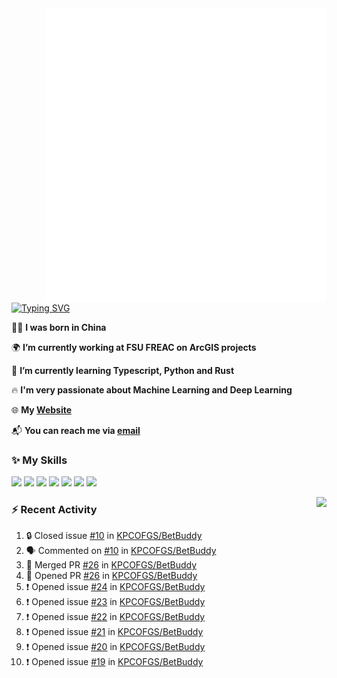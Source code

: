 <img align="right" width="450" src="github-metrics.svg">

[![Typing SVG](https://readme-typing-svg.herokuapp.com?duration=2500&vCenter=true&width=200&height=40&lines=Hello+World+👋)](https://git.io/typing-svg)

🙋‍♂️ **I was born in China**

🌍 **I’m currently working at FSU FREAC on ArcGIS projects**

🌱 **I’m currently learning Typescript, Python and Rust**

🔥 **I'm very passionate about Machine Learning and Deep Learning**

🌐 **My [Website](https://kpcofgs.github.io/)**

📬 **You can reach me via [email](mailto:shixian_sheng-2@protonmail.com)**

### ✨ **My Skills**

[![](https://img.shields.io/badge/LinuxMint-47A248?style=flat-square&logo=linuxmint&logoColor=fff)](https://linuxmint.com/)
[![](https://img.shields.io/badge/MXLinux-000000?style=flat-square&logo=mxlinux&logoColor=fff)](https://mxlinux.org/)
[![](https://img.shields.io/badge/Windows11-0078d6?style=flat-square&logo=windows&logoColor=fff)](https://www.microsoft.com/software-download/windows11)
![](https://img.shields.io/badge/Python-3572A5?style=flat-square&logo=python&logoColor=white)
![](https://img.shields.io/badge/HTML-E34C26?style=flat-square&logo=html5&logoColor=white)
![](https://img.shields.io/badge/CSS-563D7C?style=flat-square&logo=css3&logoColor=white)
![](https://img.shields.io/badge/TypeScript-3178C6?style=flat-square&logo=typescript&logoColor=white)

<a>
    <img align="right" height=210px src="https://github-readme-stats.vercel.app/api?username=KPCOFGS&theme=tokyonight&show_icons=true&show=prs_merged">
</a>

### ⚡ **Recent Activity**
<!--START_SECTION:activity-->
1. 🔒 Closed issue [#10](https://github.com/KPCOFGS/BetBuddy/issues/10) in [KPCOFGS/BetBuddy](https://github.com/KPCOFGS/BetBuddy)
2. 🗣 Commented on [#10](https://github.com/KPCOFGS/BetBuddy/issues/10#issuecomment-2405896522) in [KPCOFGS/BetBuddy](https://github.com/KPCOFGS/BetBuddy)
3. 🎉 Merged PR [#26](https://github.com/KPCOFGS/BetBuddy/pull/26) in [KPCOFGS/BetBuddy](https://github.com/KPCOFGS/BetBuddy)
4. 💪 Opened PR [#26](https://github.com/KPCOFGS/BetBuddy/pull/26) in [KPCOFGS/BetBuddy](https://github.com/KPCOFGS/BetBuddy)
5. ❗ Opened issue [#24](https://github.com/KPCOFGS/BetBuddy/issues/24) in [KPCOFGS/BetBuddy](https://github.com/KPCOFGS/BetBuddy)
6. ❗ Opened issue [#23](https://github.com/KPCOFGS/BetBuddy/issues/23) in [KPCOFGS/BetBuddy](https://github.com/KPCOFGS/BetBuddy)
7. ❗ Opened issue [#22](https://github.com/KPCOFGS/BetBuddy/issues/22) in [KPCOFGS/BetBuddy](https://github.com/KPCOFGS/BetBuddy)
8. ❗ Opened issue [#21](https://github.com/KPCOFGS/BetBuddy/issues/21) in [KPCOFGS/BetBuddy](https://github.com/KPCOFGS/BetBuddy)
9. ❗ Opened issue [#20](https://github.com/KPCOFGS/BetBuddy/issues/20) in [KPCOFGS/BetBuddy](https://github.com/KPCOFGS/BetBuddy)
10. ❗ Opened issue [#19](https://github.com/KPCOFGS/BetBuddy/issues/19) in [KPCOFGS/BetBuddy](https://github.com/KPCOFGS/BetBuddy)
<!--END_SECTION:activity-->
